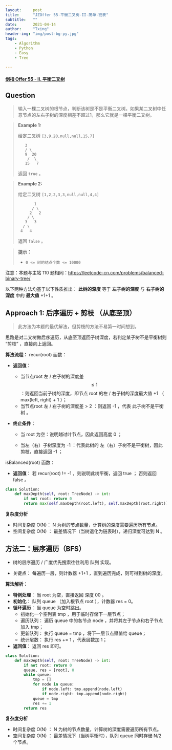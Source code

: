 ```yaml
---
layout:     post
title:      "JZOffer 55-平衡二叉树-II-简单-链表"
subtitle:   ""
date:       2021-04-14
author:     "Txing"
header-img: "img/post-bg-py.jpg"
tags:
    - Algorithm
    - Python
    - Easy
    - Tree

---
```


#### [剑指 Offer 55 - II. 平衡二叉树](https://leetcode-cn.com/problems/ping-heng-er-cha-shu-lcof/)

## Question

> 输入一棵二叉树的根节点，判断该树是不是平衡二叉树。如果某二叉树中任意节点的左右子树的深度相差不超过1，那么它就是一棵平衡二叉树。



> **Example 1:**
>
> 给定二叉树 `[3,9,20,null,null,15,7]`
>
> ```
>    3
>    / \
>    9  20
>     /  \
>    15   7
>  ```
> 
> 返回 `true` 。

> **Example 2:**
>
> 给定二叉树 `[1,2,2,3,3,null,null,4,4]`
>
> ```
>        1
>       / \
>      2   2
>     / \
>    3   3
>   / \
>  4   4
> ```
>
> 返回 `false` 。

> **提示：**
>
> - `0 <= 树的结点个数 <= 10000`

注意：本题与主站 110 题相同：https://leetcode-cn.com/problems/balanced-binary-tree/



以下两种方法均基于以下性质推出： **此树的深度** 等于 **左子树的深度** 与 **右子树的深度** 中的 **最大值** +1+1 。

## Approach 1:  后序遍历 + 剪枝 （从底至顶）

>  此方法为本题的最优解法，但剪枝的方法不易第一时间想到。

思路是对二叉树做后序遍历，从底至顶返回子树深度，若判定某子树不是平衡树则 “剪枝” ，直接向上返回。

**算法流程：**
recur(root) 函数：

- **返回值：**
  
  - 当节点root 左 / 右子树的深度差 $$\leq 1$$ ：则返回当前子树的深度，即节点 root 的左 / 右子树的深度最大值 +1 （ max(left, right) + 1 ）；
  - 当节点root 左 / 右子树的深度差 > 2 ：则返回 -1 ，代表 此子树不是平衡树 。
  
- **终止条件：**
  
    - 当 root 为空：说明越过叶节点，因此返回高度 0 ；
    
    - 当左（右）子树深度为 -1 ：代表此树的 左（右）子树不是平衡树，因此剪枝，直接返回 -1 ；
    

isBalanced(root) 函数：

- **返回值**： 若 recur(root) != -1 ，则说明此树平衡，返回 true ； 否则返回 false 。


```python
class Solution:
    def maxDepth(self, root: TreeNode) -> int:
        if not root: return 0
        return max(self.maxDepth(root.left), self.maxDepth(root.right)) + 1
```

**复杂度分析**

- 时间复杂度 O(N)： N 为树的节点数量，计算树的深度需要遍历所有节点。
- 空间复杂度 O(N) ： 最差情况下（当树退化为链表时），递归深度可达到 N 。



## 方法二：层序遍历（BFS）

- 树的层序遍历 / 广度优先搜索往往利用 队列 实现。

- 关键点： 每遍历一层，则计数器 +1+1 ，直到遍历完成，则可得到树的深度。

**算法解析：**

- **特例处理**： 当 root 为空，直接返回 深度 00 。
- **初始化**： 队列 queue （加入根节点 root ），计数器 res = 0。
- **循环遍历**： 当 queue 为空时跳出。
  - 初始化一个空列表 tmp ，用于临时存储下一层节点；
  - 遍历队列： 遍历 queue 中的各节点 node ，并将其左子节点和右子节点加入 tmp；
  - 更新队列： 执行 queue = tmp ，将下一层节点赋值给 queue；
  - 统计层数： 执行 res += 1 ，代表层数加 1；
- **返回值**： 返回 res 即可。

```python
class Solution:
    def maxDepth(self, root: TreeNode) -> int:
        if not root: return 0
        queue, res = [root], 0
        while queue:
            tmp = []
            for node in queue:
                if node.left: tmp.append(node.left)
                if node.right: tmp.append(node.right)
            queue = tmp
            res += 1
        return res
```

**复杂度分析**

- 时间复杂度 O(N) ： N 为树的节点数量，计算树的深度需要遍历所有节点。
- 空间复杂度 O(N) ： 最差情况下（当树平衡时），队列 queue 同时存储 N/2 个节点。